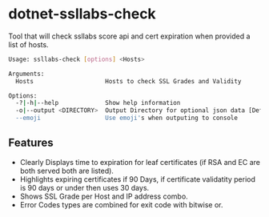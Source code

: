 
# dotnet-ssllabs-check

Tool that will check ssllabs score api and cert expiration when provided a list of hosts.

```bash
Usage: ssllabs-check [options] <Hosts>

Arguments:
  Hosts                    Hosts to check SSL Grades and Validity

Options:
  -?|-h|--help             Show help information
  -o|--output <DIRECTORY>  Output Directory for optional json data [Default: don't write out data]
  --emoji                  Use emoji's when outputing to console
```

## Features

- Clearly Displays time to expiration for leaf certificates (if RSA and EC are both served both are listed).
- Highlights expiring certificates if 90 Days, if certificate validatity period is 90 days or under then uses 30 days.
- Shows SSL Grade per Host and IP address combo. 
- Error Codes types are combined for exit code with bitwise or.

